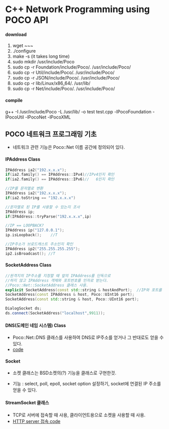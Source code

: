 # C++ Network Programming using POCO API
#### download
1. wget ~~~
2. ./configure
3. make -s   (it takes long time)
4. sudo mkdir /usr/include/Poco
5. sudo cp -r Foundation/include/Poco/. /usr/include/Poco/
6. sudo cp -r Util/include/Poco/. /usr/include/Poco/
7. sudo cp -r JSON/include/Poco/. /usr/include/Poco/
8. sudo cp -r lib/Linux/x86_64/. /usr/lib/
9. sudo cp -r Net/include/Poco/. /usr/include/Poco/
#### compile
g++ -I /usr/include/Poco -L /usr/lib/ -o test test.cpp -lPocoFoundation -lPocoUtil -lPocoNet -lPocoXML
## POCO 네트워크 프로그래밍 기초
* 네트워크 관련 기능은 Poco::Net 이름 공간에 정의되어 있다.
#### IPAddress Class
```C++
IPAddress ia2("192.x.x.x");
if(ia2.family() == IPAddress::IPv4)//IPv4인지 확인
if(ia2.family() == IPAddress::IPv6)//	6인지 확인

//IP를 문자열로 변환
IPAddress ia2("192.x.x.x");
if(ia2.toString == "192.x.x.x")

//문자열로 된 IP를 사용할 수 있는지 조사
IPAddress ip;
if(IPAddress::tryParse("192.x.x.x",ip)

//IP == LOOPBACK?
IPAddress ip("127.0.0.1");
ip.isLoopback();	//T

//IP주소가 브로드캐스트 주소인지 확인
IPAddress ip2("255.255.255.255");
ip2.isBroadcast(); //T
```
#### SocketAddress Class
```C++
//원격지의 IP주소를 지정할 때 앞의 IPAddress를 단독으로
//하지 않고 IPAddress 객체와 포트번호를 인자로 받는다.
//Poco::Net::SocketAddress 클래스 사용.
explicit SocketAddress(const std::string & hostAndPort);  //IP와 포트를 하나로
SocketAddress(const IPAddress & host, Poco::UInt16 port);
SocketAddress(const std::string & host, Poco::UInt16 port);

DialogSocket ds;
ds.connect(SocketAddress("localhost",9911));
```
#### DNS(도메인 네임 시스템) Class
* Poco::Net::DNS 클래스를 사용하여 DNS로 IP주소를 얻거나 그 반대로도 얻을 수 있다.
* [code](https://github.com/rim0621/Cpp-study/tree/master/pocoNetwork/nameResolution.cpp)
#### Socket
* 소켓 클래스는 BSD소켓의(?) 기능을 클래스로 구현한것.
 - 기능 : select, poll, epoll, socket option 설정하기, socket에 연결된 IP 주소를 얻을 수 있다.
#### StreamSocket 클래스
* TCP로 서버에 접속할 때 사용, 클라이언트용으로 소켓을 사용할 때 사용.
* [HTTP server 접속 code](https://github.com/rim0621/Cpp-study/tree/master/pocoNetwork/HTTPaccess.cpp)

















